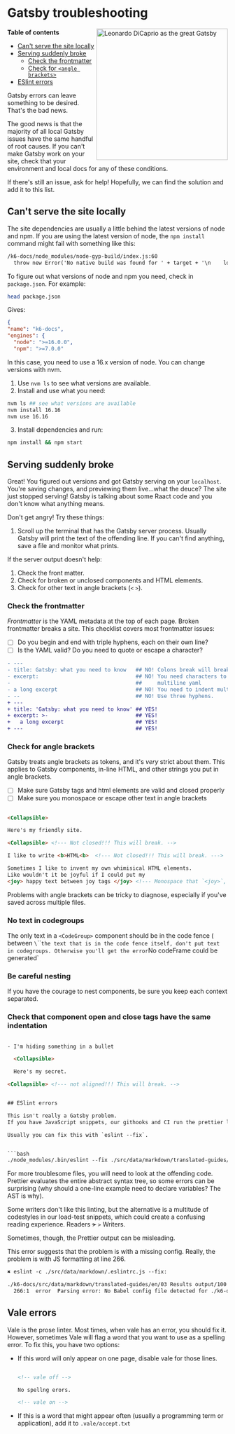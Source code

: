 # Gatsby troubleshooting


<img src="https://memegenerator.net/img/images/12595641.jpg" alt="Leonardo DiCaprio as the great Gatsby" width="300" align="right">


**Table of contents**

 - [Can't serve the site locally](#cant-serve-the-site-locally)
 - [Serving suddenly broke](#serving-suddenly-broke)
      - [Check the frontmatter](#check-the-frontmatter)
      - [Check for `<angle brackets>`](#check-for-angle-brackets)
  - [ESlint errors](#eslint-errors)

<!-- markdown-toc end -->


Gatsby errors can leave something to be desired.
That's the bad news.

The good news is that the majority of all local Gatsby issues have the same handful of root causes.
If you can't make Gatsby work on your site, check that your environment and local docs for any of these conditions.

If there's still an issue, ask for help!
Hopefully, we can find the solution and add it to this list.



## Can't serve the site locally

The site dependencies are usually a little behind the latest versions of node and npm.
If you are using the latest version of node, the `npm install` command might fail with something like this:

```txt
/k6-docs/node_modules/node-gyp-build/index.js:60
  throw new Error('No native build was found for ' + target + '\n    loaded from: ' + dir + '\n')
```

To figure out what versions of node and npm you need, check in `package.json`.
For example:

```sh
head package.json
```

Gives:

```json
{
"name": "k6-docs",
"engines": {
  "node": ">=16.0.0",
  "npm": ">=7.0.0"

```

In this case, you need to use a 16.x version of node.
You can change versions with nvm.

1. Use `nvm ls` to see what versions are available.
2. Install and use what you need:

  ```sh
  nvm ls ## see what versions are available
  nvm install 16.16
  nvm use 16.16
  ```

3. Install dependencies and run:

  ```sh
  npm install && npm start
  ```

## Serving suddenly broke

Great! You figured out versions and got Gatsby serving on your `localhost`.
You're saving changes, and previewing them live...what the deuce? The site just stopped serving! Gatsby is talking about some Raact code and you don't know what anything means.

Don't get angry! Try these things:

1. Scroll up the terminal that has the Gatsby server process. Usually Gatsby will print the text of the offending line. If you can't find anything, save a file and monitor what prints.

If the server output doesn't help:

1. Check the front matter.
1. Check for broken or unclosed components and HTML elements.
1. Check for other text in angle brackets (`<` `>`).


### Check the frontmatter

_Frontmatter_ is the YAML metadata at the top of each page.
Broken frontmatter breaks a site.
This checklist covers most frontmatter issues:

- [ ] Do you begin and end with triple hyphens, each on their own line?
- [ ] Is the YAML valid? Do you need to quote or escape a character?

```diff
- ---
- title: Gatsby: what you need to know   ## NO! Colons break will break things
- excerpt:                               ## NO! You need characters to introduce
-                                        ##     multiline yaml
- a long excerpt                         ## NO! You need to indent multiline yaml
- --                                     ## NO! Use three hyphens.
+ ---
+ title: 'Gatsby: what you need to know' ## YES!
+ excerpt: >-                            ## YES!
+   a long excerpt                       ## YES!
+ ---                                    ## YES!
```

### Check for angle brackets

Gatsby treats angle brackets as tokens, and it's _very_ strict about them.
This applies to Gatsby components, in-line HTML, and other strings you put in angle brackets.

- [ ] Make sure Gatsby tags and html elements are valid and closed properly
- [ ] Make sure you monospace or escape other text in angle brackets

```html

<Collapsible>

Here's my friendly site.

<Collapsible> <!--- Not closed!!! This will break. -->

I like to write <b>HTML<b>  <!--- Not closed!!! This will break. --->

Sometimes I like to invent my own whimisical HTML elements.
Like wouldn't it be joyful if I could put my
<joy> happy text between joy tags </joy> <!--- Monospace that `<joy>`, please --->.

```

Problems with angle brackets can be tricky to diagnose, especially if you've saved across multiple files.

### No text in codegroups

The only text in a `<CodeGroup>` component should be in the code fence ( between `\`\`\`` the text that is in the code fence itself, don't put text in codegroups.
Otherwise you'll get the error `No codeFrame could be generated`

### Be careful nesting

If you have the courage to nest components, be sure you keep each context separated.

### Check that component open and close tags have the same indentation

```html

- I'm hiding something in a bullet

  <Collapsible>

  Here's my secret.

<Collapsible> <!--- not aligned!!! This will break. -->


## ESlint errors

This isn't really a Gatsby problem.
If you have JavaScript snippets, our githooks and CI run the prettier linter on them.

Usually you can fix this with `eslint --fix`.


```bash
./node_modules/.bin/eslint --fix ./src/data/markdown/translated-guides/en/01\ Getting\ started/04\ Results\ Output.md

```
For more troublesome files, you will need to look at the offending code.
Prettier evaluates the entire abstract syntax tree, so some errors can be surprising
(why should a one-line example need to declare variables? The AST is why).

Some writers don't like this linting, but the alternative is a multitude of codestyles in our load-test snippets, which could create a confusing reading experience.
Readers ~~>~~ `>` Writers.

Sometimes, though, the Prettier output can be misleading.

This error suggests that the problem is with a missing config. Really, the problem is with JS formatting at line 266.

```txt
✖ eslint -c ./src/data/markdown/.eslintrc.js --fix:

./k6-docs/src/data/markdown/translated-guides/en/03 Results output/100 End-of-test/150-custom-summary.md
  266:1  error  Parsing error: No Babel config file detected for ./k6-docs/src/data/markdown/translated-guides/en/03 Results output/100 End-of-test/150-custom-summary.md/5_5.javascript. Either disable config file checking with requireConfigFile: false, or configure Babel so that it can find the config files
```

## Vale errors

Vale is the prose linter. Most times, when vale has an error, you should fix it.
However, sometimes Vale will flag a word that you want to use as a spelling error.
To fix this, you have two options:

- If this word will only appear on one page, disable vale for those lines.

  ```markdown

  <!-- vale off -->

  No spellng erors.

  <!-- vale on -->
  ```

- If this is a word that might appear often (usually a programming term or application), add it to `.vale/accept.txt`
